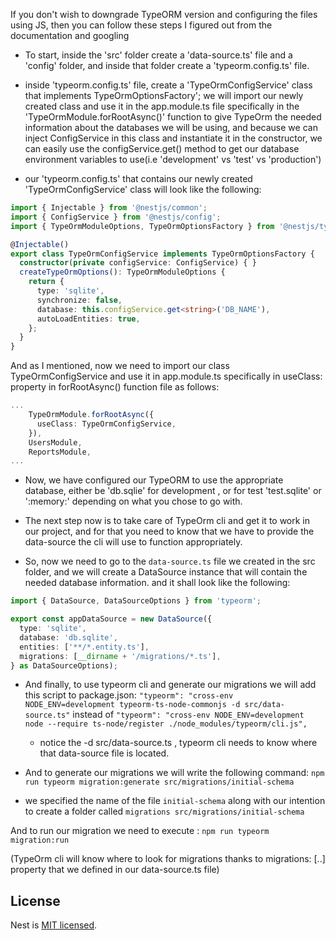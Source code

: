 If you don't wish to downgrade TypeORM version and configuring the files using JS, then you can follow these steps I figured out from the documentation and googling

- To start, inside the 'src' folder create a 'data-source.ts' file and a 'config' folder, and inside that folder create a 'typeorm.config.ts' file.

- inside 'typeorm.config.ts' file, create a 'TypeOrmConfigService' class that implements  TypeOrmOptionsFactory'; we will import our newly created class and use it in the app.module.ts file specifically in the 'TypeOrmModule.forRootAsync()' function to give TypeOrm the needed information about the databases we will be using, and because we can inject ConfigService in this class and instantiate it in the constructor, we can easily use the configService.get() method to get our database environment variables to use(i.e 'development' vs 'test' vs 'production')

- our 'typeorm.config.ts' that contains our newly created 'TypeOrmConfigService' class will look like the following:

```ts
import { Injectable } from '@nestjs/common';
import { ConfigService } from '@nestjs/config';
import { TypeOrmModuleOptions, TypeOrmOptionsFactory } from '@nestjs/typeorm';

@Injectable()
export class TypeOrmConfigService implements TypeOrmOptionsFactory {
  constructor(private configService: ConfigService) { }
  createTypeOrmOptions(): TypeOrmModuleOptions {
    return {
      type: 'sqlite',
      synchronize: false,
      database: this.configService.get<string>('DB_NAME'),
      autoLoadEntities: true,
    };
  }
}
```

And as I mentioned, now we need to import our class TypeOrmConfigService and use it in app.module.ts specifically in useClass: property in forRootAsync() function file as follows:

```ts
...
    TypeOrmModule.forRootAsync({
      useClass: TypeOrmConfigService,
    }),
    UsersModule,
    ReportsModule,
...
```

- Now, we have configured our TypeORM to use the appropriate database, either be 'db.sqlie' for development , or  for test  'test.sqlite' or ':memory:' depending on what you chose to go with.

- The next step now is to take care of TypeOrm cli and get it to work in our project, and for that you need to know that we have to provide the data-source the cli will use to function appropriately.

- So, now we need to go to the ```data-source.ts``` file we created in the src folder, and we will create a DataSource instance that will contain the needed database information. and it shall look like the following:

```ts
import { DataSource, DataSourceOptions } from 'typeorm';

export const appDataSource = new DataSource({
  type: 'sqlite',
  database: 'db.sqlite',
  entities: ['**/*.entity.ts'],
  migrations: [__dirname + '/migrations/*.ts'],
} as DataSourceOptions);

```

- And finally, to use typeorm cli and generate our migrations we will add this script to package.json:
```"typeorm": "cross-env NODE_ENV=development typeorm-ts-node-commonjs -d src/data-source.ts"```
instead of
```"typeorm": "cross-env NODE_ENV=development node --require ts-node/register ./node_modules/typeorm/cli.js",```

  - notice the -d src/data-source.ts , typeorm cli needs to know where that data-source file is located.

- And to generate our migrations we will write the following command:
```npm run typeorm migration:generate src/migrations/initial-schema```

- we specified the name of the file ```initial-schema``` along with our intention to create a folder called ```migrations src/migrations/initial-schema```

And to run our migration we need to execute :
```npm run typeorm migration:run```

(TypeOrm cli will know where to look for migrations thanks to migrations: [..] property that we defined in our data-source.ts file)

## License

Nest is [MIT licensed](LICENSE).
